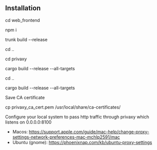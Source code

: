 
## Installation

cd web_frontend

npm i

trunk build --release

cd ..

cd privaxy

cargo build --release --all-targets

cd ..

cargo build --release --all-targets

Save CA certificate

cp privaxy_ca_cert.pem /usr/local/share/ca-certificates/

Configure your local system to pass http traffic through privaxy which listens on 0.0.0.0:8100
   - Macos: <https://support.apple.com/guide/mac-help/change-proxy-settings-network-preferences-mac-mchlp2591/mac>
   - Ubuntu (gnome): <https://phoenixnap.com/kb/ubuntu-proxy-settings>
